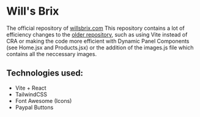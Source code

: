 # Will's Brix

The official repository of [willsbrix.com](https://wilsbrix.com!) This repository contains a lot of efficiency changes to the [older repository](https://github.com/nevthereal/willsbrix-v2), such as using Vite instead of CRA or making the code more efficient with Dynamic Panel Components (see Home.jsx and Products.jsx) or the addition of the images.js file which contains all the neccessary images.

## Technologies used:

- Vite + React
- TailwindCSS
- Font Awesome (Icons)
- Paypal Buttons